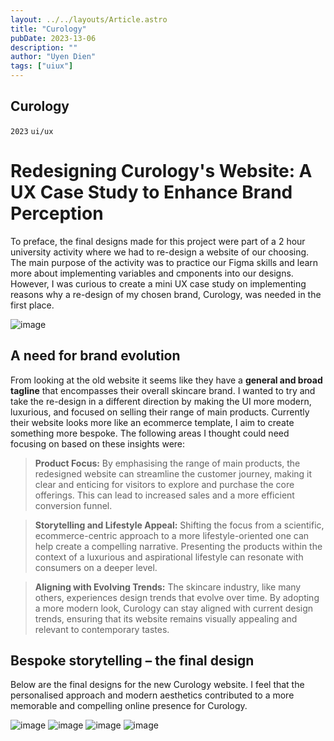 ```yaml
---
layout: ../../layouts/Article.astro
title: "Curology"
pubDate: 2023-13-06
description: ""
author: "Uyen Dien"
tags: ["uiux"]
---
```


## Curology

`2023`
`ui/ux`

# Redesigning Curology's Website: A UX Case Study to Enhance Brand Perception

To preface, the final designs made for this project were part of a 2 hour university activity where we had to re-design a website of our choosing. The main purpose of the activity was to practice our Figma skills and learn more about implementing variables and cmponents into our designs. However, I was curious to create a mini UX case study on implementing reasons why a re-design of my chosen brand, Curology, was needed in the first place. 

![image](/assets/curology/curology-6.png)

## A need for brand evolution

From looking at the old website it seems like they have a **general and broad tagline** that encompasses their overall skincare brand. I wanted to try and take the re-design in a different direction by making the UI more modern, luxurious, and focused on selling their range of main products. Currently their website looks more like an ecommerce template, I aim to create something more bespoke. The following areas I thought could need focusing on based on these insights were:

> **Product Focus:** By emphasising the range of main products, the redesigned website can streamline the customer journey, making it clear and enticing for visitors to explore and purchase the core offerings. This can lead to increased sales and a more efficient conversion funnel.

> **Storytelling and Lifestyle Appeal:** Shifting the focus from a scientific, ecommerce-centric approach to a more lifestyle-oriented one can help create a compelling narrative. Presenting the products within the context of a luxurious and aspirational lifestyle can resonate with consumers on a deeper level.

> **Aligning with Evolving Trends:** The skincare industry, like many others, experiences design trends that evolve over time. By adopting a more modern look, Curology can stay aligned with current design trends, ensuring that its website remains visually appealing and relevant to contemporary tastes.

## Bespoke storytelling – the final design
Below are the final designs for the new Curology website. I feel that the personalised approach and modern aesthetics contributed to a more memorable and compelling online presence for Curology.

![image](/assets/curology/curology-1.png)
![image](/assets/curology/curology-3.png)
![image](/assets/curology/curology-4.png)
![image](/assets/curology/curology-5.png)